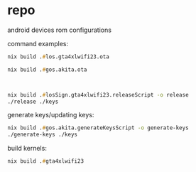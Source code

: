 # repo
android devices rom configurations

command examples:
```zsh
nix build .#los.gta4xlwifi23.ota

nix build .#gos.akita.ota



nix build .#losSign.gta4xlwifi23.releaseScript -o release
./release ./keys
```

generate keys/updating keys:
```zsh
nix build .#gos.akita.generateKeysScript -o generate-keys
./generate-keys ./keys
```


build kernels:
```zsh
nix build .#gta4xlwifi23
```
